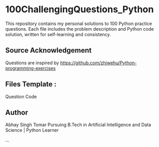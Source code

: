 # 100ChallengingQuestions_Python

This repository contains my personal solutions to 100 Python practice questions. Each file includes the problem description and Python code solution, written for self-learning and consistency.

## Source Acknowledgement
Questions are inspired by 
    https://github.com/zhiwehu/Python-programming-exercises


## Files Template :
Question
Code



## Author
 Abhay Singh Tomar
 Pursuing B.Tech in Artificial Intelligence and Data Science | Python Learner

 ...
